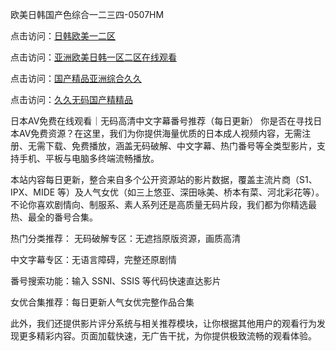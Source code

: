 欧美日韩国产色综合一二三四-0507HM

点击访问：<a href="https://tfda.pages.dev/">日韩欧美一二区</a>

点击访问：<a href="https://gsd-agv.pages.dev/">亚洲欧美日韩一区二区在线观看</a>

点击访问：<a href="https://rtj-3zo.pages.dev/">国产精品亚洲综合久久</a>

点击访问：<a href="https://bsdf-5f5.pages.dev/">久久无码国产精精品</a>

日本AV免费在线观看｜无码高清中文字幕番号推荐（每日更新）
你是否在寻找日本AV免费资源？在这里，我们为你提供海量优质的日本成人视频内容，无需注册、无需下载、免费播放，涵盖无码破解、中文字幕、热门番号等全类型影片，支持手机、平板与电脑多终端流畅播放。

本站内容每日更新，整合来自多个公开资源站的影片数据，覆盖主流片商（S1、IPX、MIDE 等）及人气女优（如三上悠亚、深田咏美、桥本有菜、河北彩花等）。不论你喜欢剧情向、制服系、素人系列还是高质量无码片段，我们都为你精选最热、最全的番号合集。

热门分类推荐：
无码破解专区：无遮挡原版资源，画质高清

中文字幕专区：无语言障碍，完整还原剧情

番号搜索功能：输入 SSNI、SSIS 等代码快速直达影片

女优合集推荐：每日更新人气女优完整作品合集

此外，我们还提供影片评分系统与相关推荐模块，让你根据其他用户的观看行为发现更多精彩内容。页面加载快速，无广告干扰，为你提供极致流畅的观看体验。

<span style="display:none;">[Canonical link](）</span>
